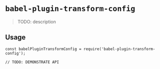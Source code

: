 # `babel-plugin-transform-config`

> TODO: description

## Usage

```
const babelPluginTransformConfig = require('babel-plugin-transform-config');

// TODO: DEMONSTRATE API
```
